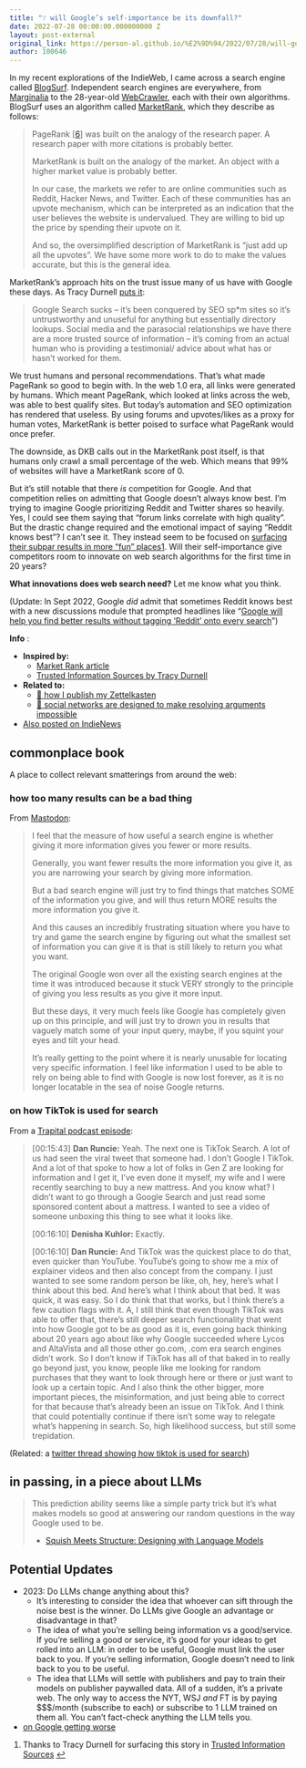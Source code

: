 ```yaml
---
title: "❔ will Google’s self-importance be its downfall?"
date: 2022-07-28 00:00:00.000000000 Z
layout: post-external
original_link: https://person-al.github.io/%E2%9D%94/2022/07/28/will-google-s-self-importance-be-its-downfall.html
author: 100646
---
```


In my recent explorations of the IndieWeb, I came across a search engine called [BlogSurf](https://blogsurf.io/about). Independent search engines are everywhere, from [Marginalia](https://search.marginalia.nu/) to the 28-year-old [WebCrawler](https://www.webcrawler.com/), each with their own algorithms. BlogSurf uses an algorithm called [MarketRank](https://dkb.io/post/market-rank), which they describe as follows:

> PageRank [[6](http://ilpubs.stanford.edu:8090/422/1/1999-66.pdf)] was built on the analogy of the research paper. A research paper with more citations is probably better.
> 
> MarketRank is built on the analogy of the market. An object with a higher market value is probably better.
> 
> In our case, the markets we refer to are online communities such as Reddit, Hacker News, and Twitter. Each of these communities has an upvote mechanism, which can be interpreted as an indication that the user believes the website is undervalued. They are willing to bid up the price by spending their upvote on it.
> 
> And so, the oversimplified description of MarketRank is “just add up all the upvotes”. We have some more work to do to make the values accurate, but this is the general idea.

MarketRank’s approach hits on the trust issue many of us have with Google these days. As Tracy Durnell [puts it](https://tracydurnell.com/2022/07/20/trusted-information-sources/):

> Google Search sucks – it’s been conquered by SEO sp\*m sites so it’s untrustworthy and unuseful for anything but essentially directory lookups. Social media and the parasocial relationships we have there are a more trusted source of information – it’s coming from an actual human who is providing a testimonial/ advice about what has or hasn’t worked for them.

We trust humans and personal recommendations. That’s what made PageRank so good to begin with. In the web 1.0 era, all links were generated by humans. Which meant PageRank, which looked at links across the web, was able to best qualify sites. But today’s automation and SEO optimization has rendered that useless. By using forums and upvotes/likes as a proxy for human votes, MarketRank is better poised to surface what PageRank would once prefer.

The downside, as DKB calls out in the MarketRank post itself, is that humans only crawl a small percentage of the web. Which means that 99% of websites will have a MarketRank score of 0.

But it’s still notable that there _is_ competition for Google. And that competition relies on admitting that Google doesn’t always know best. I’m trying to imagine Google prioritizing Reddit and Twitter shares so heavily. Yes, I could see them saying that “forum links correlate with high quality”. But the drastic change required and the emotional impact of saying “Reddit knows best”? I can’t see it. They instead seem to be focused on [surfacing their subpar results in more “fun” places](https://www.businessinsider.com/nearly-half-genz-use-tiktok-instagram-over-google-search-2022-7)[1](#fn:1). Will their self-importance give competitors room to innovate on web search algorithms for the first time in 20 years?

**What innovations does web search need?** Let me know what you think.

(Update: In Sept 2022, Google _did_ admit that sometimes Reddit knows best with a new discussions module that prompted headlines like “[Google will help you find better results without tagging ‘Reddit’ onto every search](https://www.theverge.com/2022/9/28/23377358/google-search-reddit-discussions-forums-results)”)

**Info** :

- **Inspired by:**
  - [Market Rank article](https://dkb.io/post/market-rank)
  - [Trusted Information Sources by Tracy Durnell](https://tracydurnell.com/2022/07/20/trusted-information-sources/)
- **Related to:**
  - [🌳 how I publish my Zettelkasten](/%F0%9F%8C%B3/2022/05/08/how-i-publish-my-zettelkasten.html)
  - [🌰 social networks are designed to make resolving arguments impossible](/%F0%9F%8C%B0/2022/06/28/social-networks-are-designed-to-make-resolving-arguments-impossible.html)
- [Also posted on IndieNews](https://news.indieweb.org/en)

## commonplace book

A place to collect relevant smatterings from around the web:

### how too many results can be a bad thing

From [Mastodon](https://mastodon.social/@WAHa_06x36/108749699838234522):

> I feel that the measure of how useful a search engine is whether giving it more information gives you fewer or more results.
> 
> Generally, you want fewer results the more information you give it, as you are narrowing your search by giving more information.
> 
> But a bad search engine will just try to find things that matches SOME of the information you give, and will thus return MORE results the more information you give it.
> 
> And this causes an incredibly frustrating situation where you have to try and game the search engine by figuring out what the smallest set of information you can give it is that is still likely to return you what you want.
> 
> The original Google won over all the existing search engines at the time it was introduced because it stuck VERY strongly to the principle of giving you less results as you give it more input.
> 
> But these days, it very much feels like Google has completely given up on this principle, and will just try to drown you in results that vaguely match some of your input query, maybe, if you squint your eyes and tilt your head.
> 
> It’s really getting to the point where it is nearly unusable for locating very specific information. I feel like information I used to be able to rely on being able to find with Google is now lost forever, as it is no longer locatable in the sea of noise Google returns.

### on how TikTok is used for search

From a [Trapital podcast episode](https://trapital.co/2022/09/09/tiktok-wants-to-takeover-will-it-succeed/):

> [00:15:43] **Dan Runcie:** Yeah. The next one is TikTok Search. A lot of us had seen the viral tweet that someone had. I don’t Google I TikTok. And a lot of that spoke to how a lot of folks in Gen Z are looking for information and I get it, I’ve even done it myself, my wife and I were recently searching to buy a new mattress. And you know what? I didn’t want to go through a Google Search and just read some sponsored content about a mattress. I wanted to see a video of someone unboxing this thing to see what it looks like. 
> 
> [00:16:10] **Denisha Kuhlor:** Exactly. 
> 
> [00:16:10] **Dan Runcie:** And TikTok was the quickest place to do that, even quicker than YouTube. YouTube’s going to show me a mix of explainer videos and then also concept from the company. I just wanted to see some random person be like, oh, hey, here’s what I think about this bed. And here’s what I think about that bed. It was quick, it was easy. So I do think that that works, but I think there’s a few caution flags with it. A, I still think that even though TikTok was able to offer that, there’s still deeper search functionality that went into how Google got to be as good as it is, even going back thinking about 20 years ago about like why Google succeeded where Lycos and AltaVista and all those other go.com, .com era search engines didn’t work. So I don’t know if TikTok has all of that baked in to really go beyond just, you know, people like me looking for random purchases that they want to look through here or there or just want to look up a certain topic. And I also think the other bigger, more important pieces, the misinformation, and just being able to correct for that because that’s already been an issue on TikTok. And I think that could potentially continue if there isn’t some way to relegate what’s happening in search. So, high likelihood success, but still some trepidation.

(Related: a [twitter thread showing how tiktok is used for search](https://twitter.com/AdriSheares/status/1557885461154111490))

## in passing, in a piece about LLMs

> This prediction ability seems like a simple party trick but it’s what makes models so good at answering our random questions in the way Google used to be.
> 
> - [Squish Meets Structure: Designing with Language Models](https://maggieappleton.com/squish-structure)

## Potential Updates

- 2023: Do LLMs change anything about this? 
  - It’s interesting to consider the idea that whoever can sift through the noise best is the winner. Do LLMs give Google an advantage or disadvantage in that?
  - The idea of what you’re selling being information vs a good/service. If you’re selling a good or service, it’s good for your ideas to get rolled into an LLM: in order to be useful, Google must link the user back to you. If you’re selling information, Google doesn’t need to link back to you to be useful.
  - The idea that LLMs will settle with publishers and pay to train their models on publisher paywalled data. All of a sudden, it’s a private web. The only way to access the NYT, WSJ _and_ FT is by paying $$$/month (subscribe to each) or subscribe to 1 LLM trained on them all. You can’t fact-check anything the LLM tells you.
- [on Google getting worse](https://www.tumblr.com/shadykit/737969942786392064)

1. Thanks to Tracy Durnell for surfacing this story in [Trusted Information Sources](https://tracydurnell.com/2022/07/20/trusted-information-sources/) [↩](#fnref:1)

